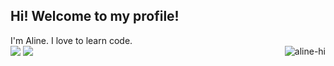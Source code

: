 ## Hi! Welcome to my profile! 
  <div>
  I'm Aline. I love to learn code.
</div>
  <div>
  <a href = "mailto: alinebahlsdev@gmail.com"><img src="https://img.shields.io/badge/-Gmail-%23EA4335?style=for-the-badge&logo=gmail&logoColor=white" target="_blank"></a>
  <a href="https://www.linkedin.com/in/alinebahls/" target="_blank"><img src="https://img.shields.io/badge/-LinkedIn-%230077B5?style=for-the-badge&logo=linkedin&logoColor=white" target="_blank"></a>
  <img align="right" alt="aline-hi" src="https://i.pinimg.com/originals/9e/a7/2e/9ea72ef078139ced289852e8a4ea0c5c.gif">
</div>


